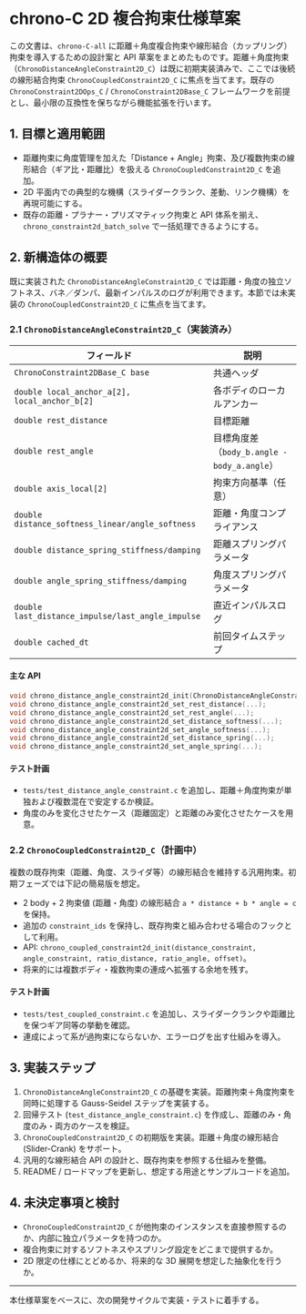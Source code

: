 # chrono-C 2D 複合拘束仕様草案

この文書は、`chrono-C-all` に距離＋角度複合拘束や線形結合（カップリング）拘束を導入するための設計案と API 草案をまとめたものです。距離＋角度拘束（`ChronoDistanceAngleConstraint2D_C`）は既に初期実装済みで、ここでは後続の線形結合拘束 `ChronoCoupledConstraint2D_C` に焦点を当てます。既存の `ChronoConstraint2DOps_C` / `ChronoConstraint2DBase_C` フレームワークを前提とし、最小限の互換性を保ちながら機能拡張を行います。

## 1. 目標と適用範囲

- 距離拘束に角度管理を加えた「Distance + Angle」拘束、及び複数拘束の線形結合（ギア比・距離比）を扱える `ChronoCoupledConstraint2D_C` を追加。
- 2D 平面内での典型的な機構（スライダークランク、差動、リンク機構）を再現可能にする。
- 既存の距離・プラナー・プリズマティック拘束と API 体系を揃え、`chrono_constraint2d_batch_solve` で一括処理できるようにする。

## 2. 新構造体の概要

既に実装された `ChronoDistanceAngleConstraint2D_C` では距離・角度の独立ソフトネス、バネ／ダンパ、最新インパルスのログが利用できます。本節では未実装の `ChronoCoupledConstraint2D_C` に焦点を当てます。

### 2.1 `ChronoDistanceAngleConstraint2D_C`（実装済み）

| フィールド | 説明 |
|------------|------|
| `ChronoConstraint2DBase_C base` | 共通ヘッダ |
| `double local_anchor_a[2], local_anchor_b[2]` | 各ボディのローカルアンカー |
| `double rest_distance` | 目標距離 |
| `double rest_angle` | 目標角度差（`body_b.angle - body_a.angle`） |
| `double axis_local[2]` | 拘束方向基準（任意） |
| `double distance_softness_linear/angle_softness` | 距離・角度コンプライアンス |
| `double distance_spring_stiffness/damping` | 距離スプリングパラメータ |
| `double angle_spring_stiffness/damping` | 角度スプリングパラメータ |
| `double last_distance_impulse/last_angle_impulse` | 直近インパルスログ |
| `double cached_dt` | 前回タイムステップ |

#### 主な API

```c
void chrono_distance_angle_constraint2d_init(ChronoDistanceAngleConstraint2D_C*, ...);
void chrono_distance_angle_constraint2d_set_rest_distance(...);
void chrono_distance_angle_constraint2d_set_rest_angle(...);
void chrono_distance_angle_constraint2d_set_distance_softness(...);
void chrono_distance_angle_constraint2d_set_angle_softness(...);
void chrono_distance_angle_constraint2d_set_distance_spring(...);
void chrono_distance_angle_constraint2d_set_angle_spring(...);
```

#### テスト計画
- `tests/test_distance_angle_constraint.c` を追加し、距離＋角度拘束が単独および複数混在で安定するか検証。
- 角度のみを変化させたケース（距離固定）と距離のみ変化させたケースを用意。

### 2.2 `ChronoCoupledConstraint2D_C`（計画中）

複数の既存拘束（距離、角度、スライダ等）の線形結合を維持する汎用拘束。初期フェーズでは下記の簡易版を想定。

- 2 body + 2 拘束値 (距離・角度) の線形結合 `a * distance + b * angle = c` を保持。
- 追加の `constraint_ids` を保持し、既存拘束と組み合わせる場合のフックとして利用。
- API: `chrono_coupled_constraint2d_init(distance_constraint, angle_constraint, ratio_distance, ratio_angle, offset)`。
- 将来的には複数ボディ・複数拘束の連成へ拡張する余地を残す。

#### テスト計画
- `tests/test_coupled_constraint.c` を追加し、スライダークランクや距離比を保つギア同等の挙動を確認。
- 連成によって系が過拘束にならないか、エラーログを出す仕組みを導入。

## 3. 実装ステップ

1. `ChronoDistanceAngleConstraint2D_C` の基礎を実装。距離拘束＋角度拘束を同時に処理する Gauss-Seidel ステップを実装する。
2. 回帰テスト (`test_distance_angle_constraint.c`) を作成し、距離のみ・角度のみ・両方のケースを検証。
3. `ChronoCoupledConstraint2D_C` の初期版を実装。距離＋角度の線形結合 (Slider-Crank) をサポート。
4. 汎用的な線形結合 API の設計と、既存拘束を参照する仕組みを整備。
5. README / ロードマップを更新し、想定する用途とサンプルコードを追加。

## 4. 未決定事項と検討

- `ChronoCoupledConstraint2D_C` が他拘束のインスタンスを直接参照するのか、内部に独立パラメータを持つのか。
- 複合拘束に対するソフトネスやスプリング設定をどこまで提供するか。
- 2D 限定の仕様にとどめるか、将来的な 3D 展開を想定した抽象化を行うか。

---

本仕様草案をベースに、次の開発サイクルで実装・テストに着手する。
